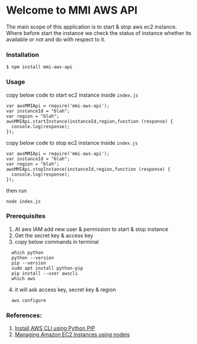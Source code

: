 # Welcome to MMI AWS API

The main scope of this application is to start & stop aws ec2 instance. Where before start the instance we check the status of instance whether its available or not and do with respect to it.

### Installation

```
$ npm install mmi-aws-api
```

### Usage

copy below code to start ec2 instance inside `index.js`
```
var awsMMIApi = require('mmi-aws-api');
var instanceId = "blah";
var region = "blah";
awsMMIApi.startInstance(instanceId,region,function (response) {
  console.log(response);
});
```

copy below code to stop ec2 instance inside `index.js`
```
var awsMMIApi = require('mmi-aws-api');
var instanceId = "blah";
var region = "blah";
awsMMIApi.stopInstance(instanceId,region,function (response) {
  console.log(response);
});
```

then run
```
node index.js
```

### Prerequisites
1. At aws IAM add new user & permission to start & stop instance
2. Get the secret key & access key
3. copy below commands in terminal
``` 
  which python
  python --version
  pip --version
  sudo apt install python-pip
  pip install --user awscli
  which aws
```
4) it will ask access key, secret key & region 
```
  aws configure
```

### References:
1. [Install AWS CLI using Python PIP](https://www.youtube.com/watch?v=t4Jo3gjHcAg&list=PL34sAs7_26wMKAl2wcDXb7ko65V8KDBzG&index=4)
2. [Managing Amazon EC2 Instances using nodejs](https://docs.aws.amazon.com/sdk-for-javascript/v2/developer-guide/ec2-example-managing-instances.html)
